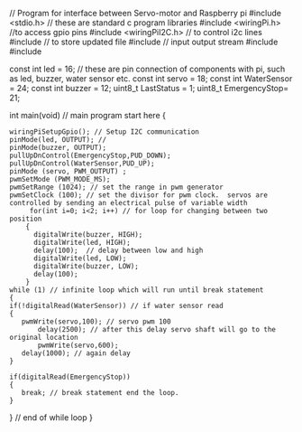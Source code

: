 // Program for interface between Servo-motor and Raspberry pi
#include <stdio.h> // these are standard c program libraries
#include <wiringPi.h> //to access gpio pins
#include <wiringPiI2C.h> // to control i2c lines
#include <fstream> //  to store updated file
#include <iostream> // input output stream
#include <thread> 
#include <chrono>


const int led = 16; // these are pin connection of components with pi, such as led, buzzer, water sensor etc.
const int servo = 18;
const int WaterSensor = 24;
const int buzzer = 12;
uint8_t LastStatus = 1;
uint8_t EmergencyStop= 21;


int main(void) // main program start here
{
	
	wiringPiSetupGpio(); // Setup I2C communication
	pinMode(led, OUTPUT); // 
	pinMode(buzzer, OUTPUT); 	
	pullUpDnControl(EmergencyStop,PUD_DOWN);
	pullUpDnControl(WaterSensor,PUD_UP);
  	pinMode (servo, PWM_OUTPUT) ;
  	pwmSetMode (PWM_MODE_MS);
  	pwmSetRange (1024); // set the range in pwm generator
   	pwmSetClock (100); // set the divisor for pwm clock.  servos are controlled by sending an electrical pulse of variable width
	     for(int i=0; i<2; i++) // for loop for changing between two position
		{
		  digitalWrite(buzzer, HIGH);
		  digitalWrite(led, HIGH);
		  delay(100);  // delay between low and high
		  digitalWrite(led, LOW);
		  digitalWrite(buzzer, LOW);
		  delay(100);
		} 
	while (1) // infinite loop which will run until break statement
	{
	if(!digitalRead(WaterSensor)) // if water sensor read
	{
	   pwmWrite(servo,100); // servo pwm 100
           delay(2500); // after this delay servo shaft will go to the original location
           pwmWrite(servo,600);
   	   delay(1000); // again delay
	}

	if(digitalRead(EmergencyStop))
	{
	   break; // break statement end the loop.
	}
}    // end of while loop
}

